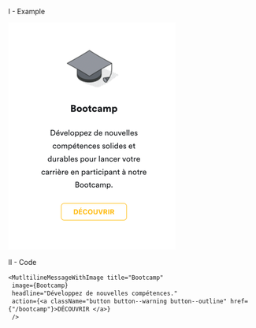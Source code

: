 I - Example

![img.png](_static/example.png)

II - Code

```
<MutltilineMessageWithImage title="Bootcamp"
 image={Bootcamp}
 headline="Développez de nouvelles compétences."
 action={<a className="button button--warning button--outline" href={"/bootcamp"}>DÉCOUVRIR </a>}
 />
 
```